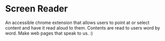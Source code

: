 # Screen Reader

An accessible chrome extension that allows users to point at or select content and have it read aloud to them. Contents are read to users word by word. Make web pages that speak to us. :)
